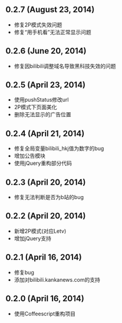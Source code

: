 ## 0.2.7 (August 23, 2014)
- 修复2P模式失效问题
- 修复“用手机看”无法正常显示问题

## 0.2.6 (June 20, 2014)
- 修复因bilibili调整域名导致黑科技失效的问题

## 0.2.5 (April 23, 2014)
- 使用pushStatus修改url
- 2P模式下页面美化
- 删除无法显示的广告位置

## 0.2.4 (April 21, 2014)
- 修复全局变量bilibili_hkj值为数字的bug
- 增加公告模块
- 使用jQuery重构部分代码

## 0.2.3 (April 20, 2014)
- 修复无法判断是否为b站的bug

## 0.2.2 (April 20, 2014)
- 新增2P模式(对应Letv)
- 增加jQuery支持

## 0.2.1 (April 16, 2014)
- 修复bug
- 添加对bilibili.kankanews.com的支持

## 0.2.0 (April 16, 2014)
- 使用Coffeescript重构项目
